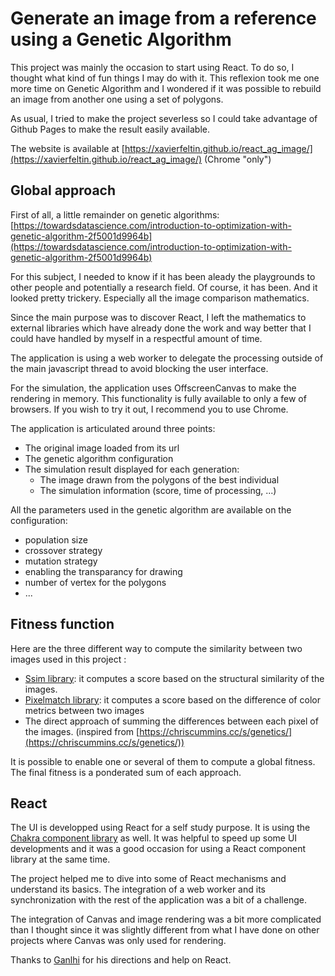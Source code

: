 # Generate an image from a reference using a Genetic Algorithm

This project was mainly the occasion to start using React. To do so, I thought what kind of fun things I may do with it.
This reflexion took me one more time on Genetic Algorithm and I wondered if it was possible to rebuild an image from another one using a set of polygons.
 
As usual, I tried to make the project severless so I could take advantage of Github Pages to make the result easily available.

The website is available at [https://xavierfeltin.github.io/react_ag_image/](https://xavierfeltin.github.io/react_ag_image/) (Chrome "only")

## Global approach

First of all, a little remainder on genetic algorithms: [https://towardsdatascience.com/introduction-to-optimization-with-genetic-algorithm-2f5001d9964b](https://towardsdatascience.com/introduction-to-optimization-with-genetic-algorithm-2f5001d9964b)

For this subject, I needed to know if it has been aleady the playgrounds to other people and potentially a research field. Of course, it has been.
And it looked pretty trickery. Especially all the image comparison mathematics.

Since the main purpose was to discover React, I left the mathematics to external libraries which have already done the work and way better that I could have handled by myself in a respectful amount of time.

The application is using a web worker to delegate the processing outside of the main javascript thread to avoid blocking the user interface.

For the simulation, the application uses OffscreenCanvas to make the rendering in memory. This functionality is fully available to only a few of browsers. If you wish to try it out, I recommend you to use Chrome.

The application is articulated around three points:
- The original image loaded from its url
- The genetic algorithm configuration
- The simulation result displayed for each generation:
  - The image drawn from the polygons of the best individual
  - The simulation information (score, time of processing, ...)

All the parameters used in the genetic algorithm are available on the configuration:
- population size
- crossover strategy
- mutation strategy
- enabling the transparancy for drawing
- number of vertex for the polygons
- ...

## Fitness function
Here are the three different way to compute the similarity between two images used in this project :
- [Ssim library](https://github.com/obartra/ssim): it computes a score based on the structural similarity of the images.
- [Pixelmatch library](https://github.com/mapbox/pixelmatch): it computes a score based on the difference of color metrics between two images 
- The direct approach of summing the differences between each pixel of the images. (inspired from [https://chriscummins.cc/s/genetics/](https://chriscummins.cc/s/genetics/))

It is possible to enable one or several of them to compute a  global fitness. The final fitness is a ponderated sum of each approach.

## React
The UI is developped using React for a self study purpose.
It is using the [Chakra component library](https://chakra-ui.com) as well. It was helpful to speed up some UI developments and it was a good occasion for using a React component library at the same time.

The project helped me to dive into some of React mechanisms and understand its basics. The integration of a web worker and its synchronization with the rest of the application was a bit of a challenge.

The integration of Canvas and image rendering was a bit more complicated than I thought since it was slightly different from what I have done on other projects where Canvas was only used for rendering.

Thanks to [Ganlhi](https://github.com/ganlhi) for his directions and help on React.
